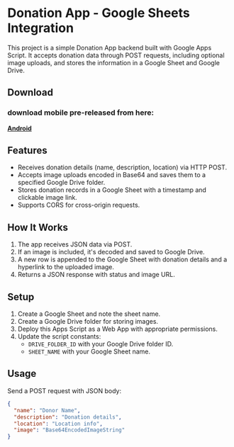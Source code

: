 # Donation App - Google Sheets Integration

This project is a simple Donation App backend built with Google Apps Script. It accepts donation data through POST requests, including optional image uploads, and stores the information in a Google Sheet and Google Drive.
## Download
### download mobile pre-released from here:
[**Android**](https://github.com/M-YOUSUF-R/DonationApp/releases/download/v0.0.1/Donate.apk)
## Features

- Receives donation details (name, description, location) via HTTP POST.
- Accepts image uploads encoded in Base64 and saves them to a specified Google Drive folder.
- Stores donation records in a Google Sheet with a timestamp and clickable image link.
- Supports CORS for cross-origin requests.

## How It Works

1. The app receives JSON data via POST.
2. If an image is included, it's decoded and saved to Google Drive.
3. A new row is appended to the Google Sheet with donation details and a hyperlink to the uploaded image.
4. Returns a JSON response with status and image URL.

## Setup

1. Create a Google Sheet and note the sheet name.
2. Create a Google Drive folder for storing images.
3. Deploy this Apps Script as a Web App with appropriate permissions.
4. Update the script constants:
   - `DRIVE_FOLDER_ID` with your Google Drive folder ID.
   - `SHEET_NAME` with your Google Sheet name.

## Usage

Send a POST request with JSON body:

```json
{
  "name": "Donor Name",
  "description": "Donation details",
  "location": "Location info",
  "image": "Base64EncodedImageString"
}
```
